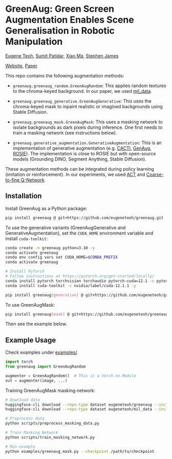 # GreenAug: Green Screen Augmentation Enables Scene Generalisation in Robotic Manipulation

[Eugene Teoh](https://eugeneteoh.com/), [Sumit Patidar](https://rocketsumit.github.io/), [Xiao Ma](https://yusufma03.github.io/), [Stephen James](https://stepjam.github.io/)

[Website](https://greenaug.github.io/), [Paper](https://arxiv.org/abs/2407.07868)

This repo contains the following augmentation methods:

- `greenaug.greenaug_random.GreenAugRandom`: This applies random textures to the chroma-keyed background. In our paper, we used [mil_data](https://huggingface.co/datasets/eugeneteoh/mil_data).

- `greenaug.greenaug_generative.GreenAugGenerative`: This uses the chroma-keyed mask to inpaint realistic or imagined backgrounds using Stable Diffusion.

- `greenaug.greenaug_mask.GreenAugMask`: This uses a masking network to isolate backgrounds as dark pixels during inference. One first needs to train a masking network (see instructions below).

- `greenaug.generative_augmentation.GenerativeAugmentation`: This is an implementation of generative augmentation (e.g. [CACTI](https://arxiv.org/abs/2212.05711), [GenAug](https://arxiv.org/abs/2302.06671), [ROSIE](https://arxiv.org/abs/2302.11550)). The implementation is close to ROSIE but with open-source models (Grounding DINO, Segment Anything, Stable Diffusion).

These augmentation methods can be integrated during policy learning (imitation or reinforcement). In our experiments, we used [ACT](https://github.com/tonyzhaozh/act) and [Coarse-to-fine Q-Network](https://github.com/younggyoseo/CQN).

## Installation

Install GreenAug as a Python package:

```bash
pip install greenaug @ git+https://github.com/eugeneteoh/greenaug.git
```

To use the generative variants (GreenAugGenerative and GenerativeAugmentation), set the `CUDA_HOME` environment variable and install `cuda-toolkit`:

```bash
conda create -n greenaug python=3.10 -y
conda activate greenaug
conda env config vars set CUDA_HOME=$CONDA_PREFIX
conda activate greenaug

# Install PyTorch
# Follow instructions at https://pytorch.org/get-started/locally/
conda install pytorch torchvision torchaudio pytorch-cuda=12.1 -c pytorch -c nvidia -y
conda install cuda-toolkit -c nvidia/label/cuda-12.1.1 -y

pip install greenaug[generative] @ git+https://github.com/eugeneteoh/greenaug.git
```

To use GreenAugMask:

```bash
pip install greenaug[mask] @ git+https://github.com/eugeneteoh/greenaug.git
```

Then see the example below.

## Example Usage

Check examples under [examples/](examples/).

```python
import torch
from greenaug import GreenAugRandom

augmenter = GreenAugRandom()  # This is a torch.nn.Module
out = augmenter(image, ...)
```

Training GreenAugMask masking network:

```bash
# Download data
huggingface-cli download --repo-type dataset eugeneteoh/greenaug --include "GreenScreenDemoCollection/open_drawer_green_screen.mp4" --local-dir "assets/mask/raw/"               
huggingface-cli download --repo-type dataset eugeneteoh/mil_data --include "*.png" --local-dir "assets/mask/background/"               

# Preprocess data
python scripts/preprocess_masking_data.py  

# Train Masking Network
python scripts/train_masking_network.py

# Run example
python examples/greenaug_mask.py --checkpoint /path/to/checkpoint
```
